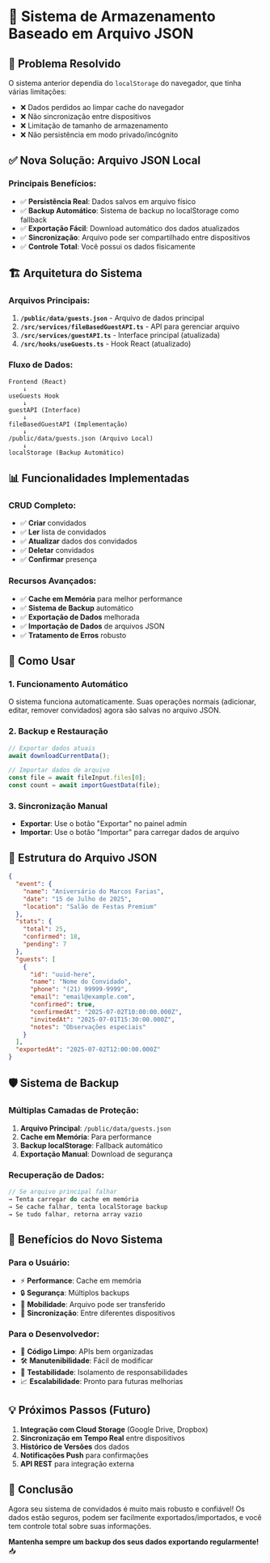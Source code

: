 # 📁 Sistema de Armazenamento Baseado em Arquivo JSON

## 🎯 **Problema Resolvido**

O sistema anterior dependia do `localStorage` do navegador, que tinha várias limitações:
- ❌ Dados perdidos ao limpar cache do navegador
- ❌ Não sincronização entre dispositivos
- ❌ Limitação de tamanho de armazenamento
- ❌ Não persistência em modo privado/incógnito

## ✅ **Nova Solução: Arquivo JSON Local**

### **Principais Benefícios:**
- ✅ **Persistência Real**: Dados salvos em arquivo físico
- ✅ **Backup Automático**: Sistema de backup no localStorage como fallback
- ✅ **Exportação Fácil**: Download automático dos dados atualizados
- ✅ **Sincronização**: Arquivo pode ser compartilhado entre dispositivos
- ✅ **Controle Total**: Você possui os dados fisicamente

## 🏗️ **Arquitetura do Sistema**

### **Arquivos Principais:**

1. **`/public/data/guests.json`** - Arquivo de dados principal
2. **`/src/services/fileBasedGuestAPI.ts`** - API para gerenciar arquivo
3. **`/src/services/guestAPI.ts`** - Interface principal (atualizada)
4. **`/src/hooks/useGuests.ts`** - Hook React (atualizado)

### **Fluxo de Dados:**

```
Frontend (React) 
    ↓
useGuests Hook 
    ↓
guestAPI (Interface)
    ↓
fileBasedGuestAPI (Implementação)
    ↓
/public/data/guests.json (Arquivo Local)
    ↓
localStorage (Backup Automático)
```

## 📊 **Funcionalidades Implementadas**

### **CRUD Completo:**
- ✅ **Criar** convidados
- ✅ **Ler** lista de convidados
- ✅ **Atualizar** dados dos convidados
- ✅ **Deletar** convidados
- ✅ **Confirmar** presença

### **Recursos Avançados:**
- ✅ **Cache em Memória** para melhor performance
- ✅ **Sistema de Backup** automático
- ✅ **Exportação de Dados** melhorada
- ✅ **Importação de Dados** de arquivos JSON
- ✅ **Tratamento de Erros** robusto

## 🔧 **Como Usar**

### **1. Funcionamento Automático**
O sistema funciona automaticamente. Suas operações normais (adicionar, editar, remover convidados) agora são salvas no arquivo JSON.

### **2. Backup e Restauração**
```typescript
// Exportar dados atuais
await downloadCurrentData();

// Importar dados de arquivo
const file = await fileInput.files[0];
const count = await importGuestData(file);
```

### **3. Sincronização Manual**
- **Exportar**: Use o botão "Exportar" no painel admin
- **Importar**: Use o botão "Importar" para carregar dados de arquivo

## 📁 **Estrutura do Arquivo JSON**

```json
{
  "event": {
    "name": "Aniversário do Marcos Farias",
    "date": "15 de Julho de 2025",
    "location": "Salão de Festas Premium"
  },
  "stats": {
    "total": 25,
    "confirmed": 18,
    "pending": 7
  },
  "guests": [
    {
      "id": "uuid-here",
      "name": "Nome do Convidado",
      "phone": "(21) 99999-9999",
      "email": "email@example.com",
      "confirmed": true,
      "confirmedAt": "2025-07-02T10:00:00.000Z",
      "invitedAt": "2025-07-01T15:30:00.000Z",
      "notes": "Observações especiais"
    }
  ],
  "exportedAt": "2025-07-02T12:00:00.000Z"
}
```

## 🛡️ **Sistema de Backup**

### **Múltiplas Camadas de Proteção:**

1. **Arquivo Principal**: `/public/data/guests.json`
2. **Cache em Memória**: Para performance
3. **Backup localStorage**: Fallback automático
4. **Exportação Manual**: Download de segurança

### **Recuperação de Dados:**
```typescript
// Se arquivo principal falhar
→ Tenta carregar do cache em memória
→ Se cache falhar, tenta localStorage backup
→ Se tudo falhar, retorna array vazio
```

## 🚀 **Benefícios do Novo Sistema**

### **Para o Usuário:**
- ⚡ **Performance**: Cache em memória
- 🔒 **Segurança**: Múltiplos backups
- 📱 **Mobilidade**: Arquivo pode ser transferido
- 🔄 **Sincronização**: Entre diferentes dispositivos

### **Para o Desenvolvedor:**
- 🧹 **Código Limpo**: APIs bem organizadas
- 🛠️ **Manutenibilidade**: Fácil de modificar
- 🧪 **Testabilidade**: Isolamento de responsabilidades
- 📈 **Escalabilidade**: Pronto para futuras melhorias

## 💡 **Próximos Passos (Futuro)**

1. **Integração com Cloud Storage** (Google Drive, Dropbox)
2. **Sincronização em Tempo Real** entre dispositivos
3. **Histórico de Versões** dos dados
4. **Notificações Push** para confirmações
5. **API REST** para integração externa

## 🎉 **Conclusão**

Agora seu sistema de convidados é muito mais robusto e confiável! Os dados estão seguros, podem ser facilmente exportados/importados, e você tem controle total sobre suas informações.

**Mantenha sempre um backup dos seus dados exportando regularmente!** 📥
